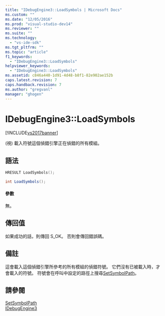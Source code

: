 ```yaml
---
title: "IDebugEngine3::LoadSymbols | Microsoft Docs"
ms.custom: ""
ms.date: "12/05/2016"
ms.prod: "visual-studio-dev14"
ms.reviewer: ""
ms.suite: ""
ms.technology: 
  - "vs-ide-sdk"
ms.tgt_pltfrm: ""
ms.topic: "article"
f1_keywords: 
  - "IDebugEngine3::LoadSymbols"
helpviewer_keywords: 
  - "IDebugEngine3::LoadSymbols"
ms.assetid: c846a440-1d91-4d48-b8f1-82e902ae152b
caps.latest.revision: 7
caps.handback.revision: 7
ms.author: "gregvanl"
manager: "ghogen"
---
```

# IDebugEngine3::LoadSymbols
[!INCLUDE[vs2017banner](../../../code-quality/includes/vs2017banner.md)]

\(視\) 載入符號這個偵錯引擎正在偵錯的所有模組。  
  
## 語法  
  
```cpp  
HRESULT LoadSymbols();  
```  
  
```c#  
int LoadSymbols();  
```  
  
#### 參數  
 無。  
  
## 傳回值  
 如果成功的話，則傳回 S\_OK。 否則會傳回錯誤碼。  
  
## 備註  
 這會載入這個偵錯引擎所參考的所有模組的偵錯符號。  它們沒有已被載入時，才會載入的符號。  符號會在呼叫中設定的路徑上搜尋[SetSymbolPath](../../../extensibility/debugger/reference/idebugengine3-setsymbolpath.md)。  
  
## 請參閱  
 [SetSymbolPath](../../../extensibility/debugger/reference/idebugengine3-setsymbolpath.md)   
 [IDebugEngine3](../../../extensibility/debugger/reference/idebugengine3.md)